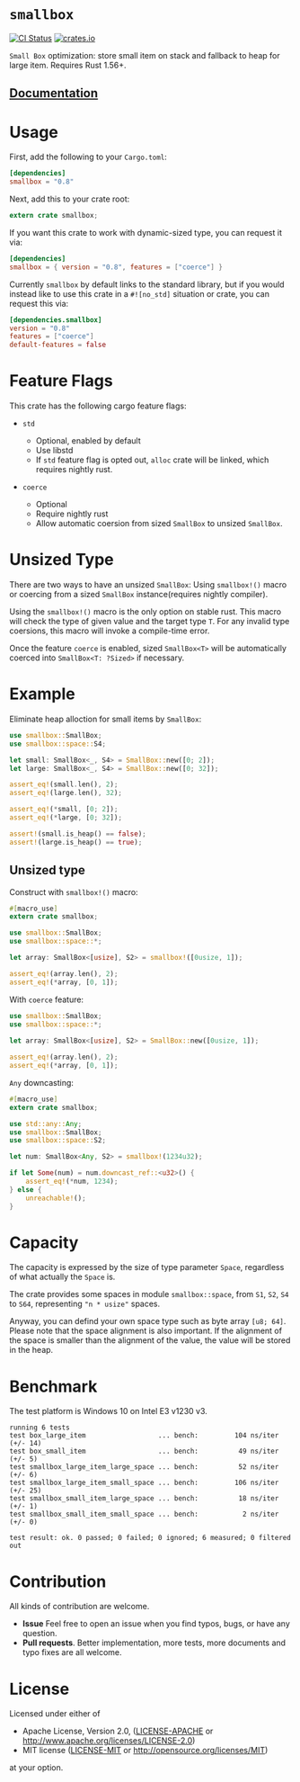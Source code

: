 # `smallbox`

[![CI Status](https://github.com/andylokandy/smallbox/actions/workflows/ci.yml/badge.svg)](https://github.com/andylokandy/smallbox/actions/workflows/ci.yml)
[![crates.io](https://img.shields.io/crates/v/smallbox.svg)](https://crates.io/crates/smallbox)


`Small Box` optimization: store small item on stack and fallback to heap for large item. Requires Rust 1.56+.

## [**Documentation**](https://andylokandy.github.io/smallbox)

# Usage

First, add the following to your `Cargo.toml`:

```toml
[dependencies]
smallbox = "0.8"
```

Next, add this to your crate root:

```rust
extern crate smallbox;
```

If you want this crate to work with dynamic-sized type, you can request it via:

```toml
[dependencies]
smallbox = { version = "0.8", features = ["coerce"] }
```

Currently `smallbox` by default links to the standard library, but if you would
instead like to use this crate in a `#![no_std]` situation or crate, you can request this via:

```toml
[dependencies.smallbox]
version = "0.8"
features = ["coerce"]
default-features = false
```


# Feature Flags

This crate has the following cargo feature flags:

- `std`
  - Optional, enabled by default
  - Use libstd
  - If `std` feature flag is opted out, `alloc` crate
    will be linked, which requires nightly rust.

- `coerce`
  - Optional
  - Require nightly rust
  - Allow automatic coersion from sized `SmallBox` to unsized `SmallBox`.


# Unsized Type

There are two ways to have an unsized `SmallBox`: Using `smallbox!()` macro or coercing from a sized `SmallBox` instance(requires nightly compiler).

Using the `smallbox!()` macro is the only option on stable rust. This macro will check the type of given value and
the target type `T`. For any invalid type coersions, this macro will invoke a compile-time error.

Once the feature `coerce` is enabled, sized `SmallBox<T>` will be automatically coerced into `SmallBox<T: ?Sized>` if necessary.

# Example

Eliminate heap alloction for small items by `SmallBox`:

```rust
use smallbox::SmallBox;
use smallbox::space::S4;

let small: SmallBox<_, S4> = SmallBox::new([0; 2]);
let large: SmallBox<_, S4> = SmallBox::new([0; 32]);

assert_eq!(small.len(), 2);
assert_eq!(large.len(), 32);

assert_eq!(*small, [0; 2]);
assert_eq!(*large, [0; 32]);

assert!(small.is_heap() == false);
assert!(large.is_heap() == true);
```

## Unsized type

Construct with `smallbox!()` macro:

```rust
#[macro_use]
extern crate smallbox;

use smallbox::SmallBox;
use smallbox::space::*;

let array: SmallBox<[usize], S2> = smallbox!([0usize, 1]);

assert_eq!(array.len(), 2);
assert_eq!(*array, [0, 1]);
```

With `coerce` feature:

```rust
use smallbox::SmallBox;
use smallbox::space::*;
 
let array: SmallBox<[usize], S2> = SmallBox::new([0usize, 1]);

assert_eq!(array.len(), 2);
assert_eq!(*array, [0, 1]);
```

`Any` downcasting:

```rust
#[macro_use]
extern crate smallbox;

use std::any::Any;
use smallbox::SmallBox;
use smallbox::space::S2;

let num: SmallBox<Any, S2> = smallbox!(1234u32);

if let Some(num) = num.downcast_ref::<u32>() {
    assert_eq!(*num, 1234);
} else {
    unreachable!();
}
```


# Capacity

The capacity is expressed by the size of type parameter `Space`,
regardless of what actually the `Space` is.

The crate provides some spaces in module `smallbox::space`,
from `S1`, `S2`, `S4` to `S64`, representing `"n * usize"` spaces.

Anyway, you can defind your own space type
such as byte array `[u8; 64]`.
Please note that the space alignment is also important. If the alignment
of the space is smaller than the alignment of the value, the value
will be stored in the heap.


# Benchmark

The test platform is Windows 10 on Intel E3 v1230 v3.

```
running 6 tests
test box_large_item                  ... bench:         104 ns/iter (+/- 14)
test box_small_item                  ... bench:          49 ns/iter (+/- 5)
test smallbox_large_item_large_space ... bench:          52 ns/iter (+/- 6)
test smallbox_large_item_small_space ... bench:         106 ns/iter (+/- 25)
test smallbox_small_item_large_space ... bench:          18 ns/iter (+/- 1)
test smallbox_small_item_small_space ... bench:           2 ns/iter (+/- 0)

test result: ok. 0 passed; 0 failed; 0 ignored; 6 measured; 0 filtered out
```


# Contribution

All kinds of contribution are welcome.

- **Issue** Feel free to open an issue when you find typos, bugs, or have any question.
- **Pull requests**. Better implementation, more tests, more documents and typo fixes are all welcome.


# License

Licensed under either of

 * Apache License, Version 2.0, ([LICENSE-APACHE](LICENSE-APACHE) or http://www.apache.org/licenses/LICENSE-2.0)
 * MIT license ([LICENSE-MIT](LICENSE-MIT) or http://opensource.org/licenses/MIT)

at your option.

